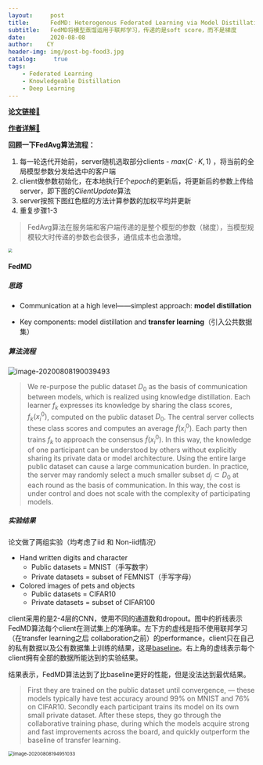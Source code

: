 ```yaml
---
layout:     post
title:      FedMD: Heterogenous Federated Learning via Model Distillation
subtitle:   FedMD将模型蒸馏运用于联邦学习，传递的是soft score，而不是梯度
date:       2020-08-08
author:    CY
header-img: img/post-bg-food3.jpg
catalog: 	 true
tags:
    - Federated Learning
    - Knowledgeable Distillation
    - Deep Learning
---
```



[**论文链接**🔗](https://arxiv.org/abs/1910.03581)

[**作者详解**🔗](https://www.bilibili.com/video/av84088104/)

**回顾一下FedAvg算法流程：**

1. 每一轮迭代开始前，server随机选取部分clients - $max(C·K,1)$ ，将当前的全局模型参数分发给选中的客户端
2. client做参数初始化，在本地执行$E$个*epoch*的更新后，将更新后的参数上传给server，即下图的*ClientUpdate*算法
3. server按照下图红色框的方法计算参数的加权平均并更新
4. 重复步骤1-3

> FedAvg算法在服务端和客户端传递的是整个模型的参数（梯度），当模型规模较大时传递的参数也会很多，通信成本也会激增。

<img src="https://i.loli.net/2020/08/07/GEIlxWTQkLJeVz7.png" style="zoom: 50%;" />

#### FedMD 

##### 思路



- Communication at a high level——simplest approach: **model distillation**

- Key components: model distillation and **transfer learning**（引入公共数据集）

##### 算法流程

![image-20200808190039493](https://i.loli.net/2020/08/08/bogR7OY2MX5DiPV.png)

>We re-purpose the public dataset $D_0$ as the basis of communication between models, which is realized using knowledge distillation. Each learner $f_k$ expresses its knowledge by sharing the class scores, $f_k(x_i^0)$, computed on the public dataset $D_0$. The central server collects these class scores and computes an average $\widetilde{f}(x_i^0)$. Each party then trains $f_k$ to approach the consensus $\widetilde{f}(x_i^0)$. In this way, the knowledge of one participant can be understood by others without explicitly
> sharing its private data or model architecture. Using the entire large public dataset can cause a large communication burden. In practice, the server may randomly select a much smaller subset $d_j⊂D_0$ at each round as the basis of communication. In this way, the cost is under control and does not scale with the complexity of participating models.

##### 实验结果

论文做了两组实验（均考虑了iid 和 Non-iid情况）

- Hand written digits and character
  - Public datasets = MNIST（手写数字）
  - Private datasets = subset of FEMNIST（手写字母）
- Colored images of pets and objects
  - Public datasets = CIFAR10
  - Private datasets = subset of CIFAR100

client采用的是2-4层的CNN，使用不同的通道数和dropout。图中的折线表示FedMD算法每个client在测试集上的准确率。左下方的虚线是指不使用联邦学习（在transfer learning之后 collaboration之前）的performance，client只在自己的私有数据以及公有数据集上训练的结果，这是<u>baseline</u>。右上角的虚线表示每个client拥有全部的数据所能达到的实验结果。

结果表示，FedMD算法达到了比baseline更好的性能，但是没法达到最优结果。

>First they are trained on the public dataset until convergence, — these models typically have test accuracy around 99% on MNIST and 76% on CIFAR10. Secondly each participant trains its model on its own small private dataset. After these steps, they go through the collaborative training phase, during which the models acquire strong and fast improvements across the board, and quickly outperform the baseline of transfer learning.

<img src="https://i.loli.net/2020/08/08/ySHrEOb5Cd64fVX.png" alt="image-20200808194951033" style="zoom:67%;" />
